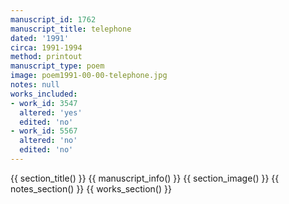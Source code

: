 ```yaml
---
manuscript_id: 1762
manuscript_title: telephone
dated: '1991'
circa: 1991-1994
method: printout
manuscript_type: poem
image: poem1991-00-00-telephone.jpg
notes: null
works_included:
- work_id: 3547
  altered: 'yes'
  edited: 'no'
- work_id: 5567
  altered: 'no'
  edited: 'no'
---
```


{{ section_title() }}
{{ manuscript_info() }}
{{ section_image() }}
{{ notes_section() }}
{{ works_section() }}
